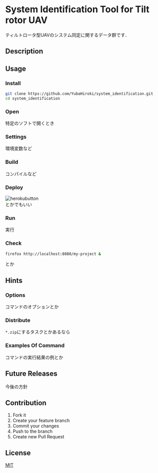 # System Identification Tool for Tilt rotor UAV
ティルトロータ型UAVのシステム同定に関するデータ群です．

## Description


## Usage
### Install
```sh
git clone https://github.com/YubaHiroki/system_identification.git
cd system_identification
```

### Open
特定のソフトで開くとき

### Settings
環境変数など

### Build
コンパイルなど

### Deploy
![herokubutton](https://www.herokucdn.com/deploy/button.svg)  
とかでもいい

### Run
実行

### Check
```sh
firefox http://localhost:8080/my-project &
```
とか

## Hints
### Options
コマンドのオプションとか

### Distribute
`*.zip`にするタスクとかあるなら

### Examples Of Command
コマンドの実行結果の例とか

## Future Releases
今後の方針

## Contribution
1. Fork it  
2. Create your feature branch  
3. Commit your changes  
4. Push to the branch  
5. Create new Pull Request

## License
[MIT](LICENSE)
